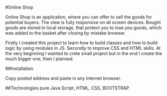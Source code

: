 #Online Shop

Online Shop is an application, where you can offer to sell the goods for potential buyers.
The view is fully responsive on all screen devices.
Bought goods are stored in local storage,  that protect you to lose you goods, which was added to the basket  after closing by mistake browser.

Firstly I created this project to learn how to build classes and how to build logic by using modules in JS.
Secondly to improve CSS and HTML skills. 
At the very beginning I wanted to crete small project but in the end I create the much bigger one, then I planned.

##Installation

Copy posted address and paste in any internet browser.

##Technologies
pure Java Script, HTML, CSS, BOOTSTRAP

